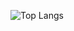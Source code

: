 ![Top Langs](https://github-readme-stats.vercel.app/api/top-langs/?username=al0i&hide=javascript,css,scss,html&theme=tokyonight)
